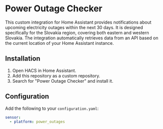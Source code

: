 # Power Outage Checker

This custom integration for Home Assistant provides notifications about upcoming electricity outages within the next 30 days. It is designed specifically for the Slovakia region, covering both eastern and western Slovakia. The integration automatically retrieves data from an API based on the current location of your Home Assistant instance.

## Installation

1. Open HACS in Home Assistant.
2. Add this repository as a custom repository.
3. Search for "Power Outage Checker" and install it.

## Configuration

Add the following to your `configuration.yaml`:

```yaml
sensor:
  - platform: power_outages
```
